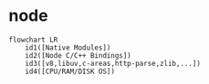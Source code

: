 # node

<style>
.mermaid

{ width:100%; }
</style>

```mermaid
flowchart LR
    id1([Native Modules])
    id2([Node C/C++ Bindings])
    id3([v8,libuv,c-areas,http-parse,zlib,...])
    id4([CPU/RAM/DISK OS])
```



